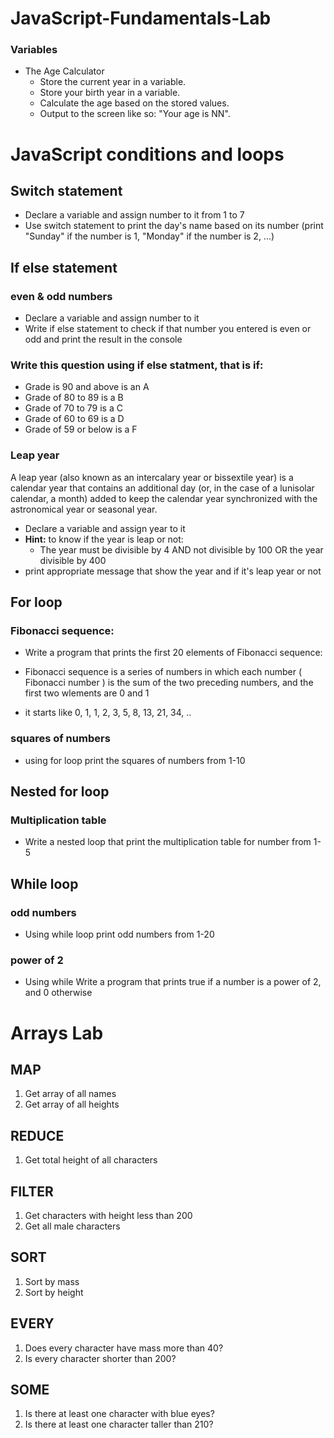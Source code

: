# JavaScript-Fundamentals-Lab

### Variables
- The Age Calculator  
    - Store the current year in a variable.
    - Store your birth year in a variable.
    - Calculate the age based on the stored values.
    - Output to the screen like so: "Your age is NN".
# JavaScript conditions and loops

## Switch statement
- Declare a variable and assign number to it from 1 to 7
- Use switch statement to print the day's name based on its number (print "Sunday" if the number is 1, "Monday" if the number is 2, ...)



## If else statement
### even & odd numbers
- Declare a variable and assign number to it 
- Write if else statement to check if that number you entered is even or odd and print the result in the console

### Write this question using if else statment, that is if:

* Grade is 90 and above is an A 
* Grade of 80 to 89 is a B  
* Grade of 70 to 79 is a C  
* Grade of 60 to 69 is a D 
* Grade of 59 or below is a F


### Leap year
A leap year (also known as an intercalary year or bissextile year) is a calendar year that contains an additional day (or, in the case of a lunisolar calendar, a month) added to keep the calendar year synchronized with the astronomical year or seasonal year.
- Declare a variable and assign year to it 
- **Hint:** to know if the year is leap or not:
    - The year must be divisible by 4 AND not divisible by 100 OR the year divisible by 400 
- print appropriate message that show the year and if it's leap year or not



## For loop
### Fibonacci sequence: 

* Write a program that prints the first 20 elements of Fibonacci sequence: 

* Fibonacci sequence is a series of numbers in which each number ( Fibonacci number ) is the sum of the two preceding numbers, and the first two wlements are 0 and 1

* it starts like 0, 1, 1, 2, 3, 5, 8, 13, 21, 34, ..

### squares of numbers
* using for loop print the squares of numbers from 1-10 

## Nested for loop
### Multiplication table
- Write a nested loop that print the multiplication table for number from 1-5


## While loop
### odd numbers
* Using while loop print odd numbers from 1-20
### power of 2
*  Using while Write a program that prints true if a number is a power of 2, and 0 otherwise


# Arrays Lab

## MAP
1. Get array of all names 
2. Get array of all heights


## REDUCE
1. Get total height of all characters

## FILTER
1. Get characters with height less than 200
2. Get all male characters


## SORT
1. Sort by mass
2. Sort by height


## EVERY
1. Does every character have mass more than 40?
2. Is every character shorter than 200?

## SOME
1. Is there at least one character with blue eyes?
2. Is there at least one character taller than 210?

